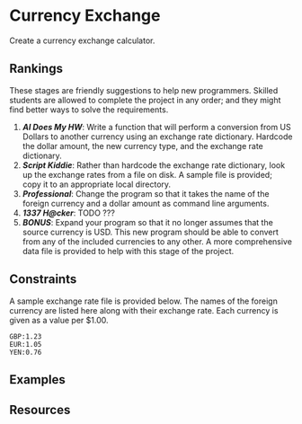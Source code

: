 # Currency Exchange #
Create a currency exchange calculator.



## Rankings ##
These stages are friendly suggestions to help new programmers. Skilled students are allowed to complete the project in any order; and they might find better ways to solve the requirements.
1. ***AI Does My HW***: Write a function that will perform a conversion from US Dollars to another currency using an exchange rate dictionary. Hardcode the dollar amount, the new currency type, and the exchange rate dictionary.
2. ***Script Kiddie***: Rather than hardcode the exchange rate dictionary, look up the exchange rates from a file on disk. A sample file is provided; copy it to an appropriate local directory.
3. ***Professional***: Change the program so that it takes the name of the foreign currency and a dollar amount as command line arguments. 
4. ***1337 H@cker***: TODO ???
5. ***BONUS***: Expand your program so that it no longer assumes that the source currency is USD. This new program should be able to convert from any of the included currencies to any other. A more comprehensive data file is provided to help with this stage of the project.

## Constraints ##
A sample exchange rate file is provided below. The names of the foreign currency are listed here along with their exchange rate. Each currency is given as a value per $1.00.
```
GBP:1.23
EUR:1.05
YEN:0.76
``` 

## Examples ##

## Resources ##